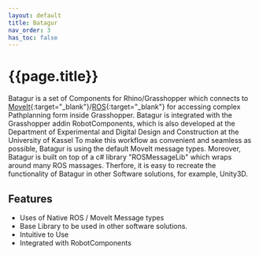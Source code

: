 ```yaml
---
layout: default
title: Batagur
nav_order: 3
has_toc: false
---
```


# **{{page.title}}**

Batagur is a set of Components for Rhino/Grasshopper which connects to [MoveIt](https://moveit.ros.org/){:target="_blank"}/[ROS](https://www.ros.org/){:target="_blank"} for accessing complex Pathplanning form inside Grasshopper. Batagur is integrated with the Grasshopper addin RobotComponents, which is also developed at the Department of Experimental and Digital Design and Construction at the University of Kassel
To make this workflow as convenient and seamless as possible, Batagur is using the default MoveIt message types.
Moreover, Batagur is built on top of a c# library 
"ROSMessageLib" which wraps around many ROS massages. Therfore, it is easy to recreate the functionality of Batagur in other Software solutions, for example, Unity3D.

## **Features**

* Uses of Native ROS / MoveIt Message types
* Base Library to be used in other software solutions.
* Intuitive to Use
* Integrated with RobotComponents 